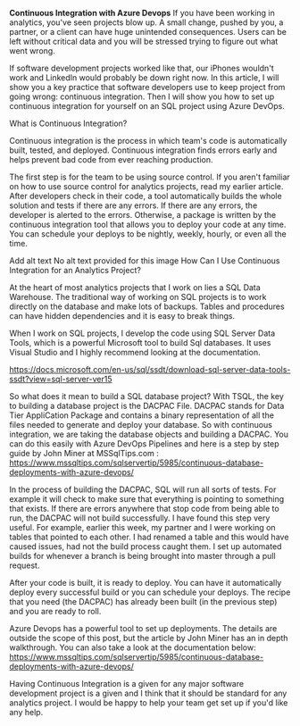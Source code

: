 **Continuous Integration with Azure Devops**
If you have been working in analytics, you've seen projects blow up. A small change, pushed by you, a partner, or a client can have huge unintended consequences. Users can be left without critical data and you will be stressed trying to figure out what went wrong.

If software development projects worked like that, our iPhones wouldn't work and LinkedIn would probably be down right now. In this article, I will show you a key practice that software developers use to keep project from going wrong: continuous integration. Then I will show you how to set up continuous integration for yourself on an SQL project using Azure DevOps.

What is Continuous Integration?

Continuous integration is the process in which team's code is automatically built, tested, and deployed. Continuous integration finds errors early and helps prevent bad code from ever reaching production.

The first step is for the team to be using source control. If you aren't familiar on how to use source control for analytics projects, read my earlier article. After developers check in their code, a tool automatically builds the whole solution and tests if there are any errors. If there are any errors, the developer is alerted to the errors. Otherwise, a package is written by the continuous integration tool that allows you to deploy your code at any time. You can schedule your deploys to be nightly, weekly, hourly, or even all the time. 









Add alt text
No alt text provided for this image
How Can I Use Continuous Integration for an Analytics Project?

At the heart of most analytics projects that I work on lies a SQL Data Warehouse. The traditional way of working on SQL projects is to work directly on the database and make lots of backups. Tables and procedures can have hidden dependencies and it is easy to break things. 

When I work on SQL projects, I develop the code using SQL Server Data Tools, which is a powerful Microsoft tool to build Sql databases. It uses Visual Studio and I highly recommend looking at the documentation.

https://docs.microsoft.com/en-us/sql/ssdt/download-sql-server-data-tools-ssdt?view=sql-server-ver15

So what does it mean to build a SQL database project? With TSQL, the key to building a database project is the DACPAC File. DACPAC stands for  Data Tier AppliCation Package and contains a binary representation of all the files needed to generate and deploy your database. So with continuous integration, we are taking the database objects and building a DACPAC. You can do this easily with Azure DevOps Pipelines and here is a step by step guide by John Miner at MSSqlTips.com : https://www.mssqltips.com/sqlservertip/5985/continuous-database-deployments-with-azure-devops/

In the process of building the DACPAC, SQL will run all sorts of tests. For example it will check to make sure that everything is pointing to something that exists. If there are errors anywhere that stop code from being able to run, the DACPAC will not build successfully. I have found this step very useful. For example, earlier this week, my partner and I were working on tables that pointed to each other. I had renamed a table and this would have caused issues, had not the build process caught them. I set up automated builds for whenever a branch is being brought into master through a pull request.

After your code is built, it is ready to deploy. You can have it automatically deploy every successful build or you can schedule your deploys. The recipe that you need (the DACPAC) has already been built (in the previous step) and you are ready to roll.

Azure Devops has a powerful tool to set up deployments. The details are outside the scope of this post, but the article by John Miner has an in depth walkthrough. You can also take a look at the documentation below: https://www.mssqltips.com/sqlservertip/5985/continuous-database-deployments-with-azure-devops/

Having Continuous Integration is a given for any major software development project is a given and I think that it should be standard for any analytics project. I would be happy to help your team get set up if you'd like any help.

